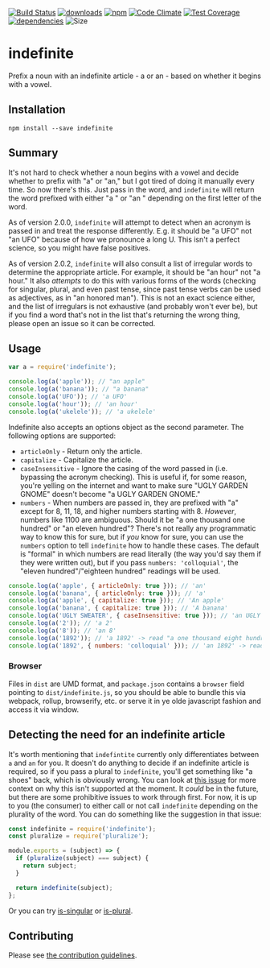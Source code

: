 [![Build Status](https://travis-ci.org/tandrewnichols/indefinite.png)](https://travis-ci.org/tandrewnichols/indefinite) [![downloads](http://img.shields.io/npm/dm/indefinite.svg)](https://npmjs.org/package/indefinite) [![npm](http://img.shields.io/npm/v/indefinite.svg)](https://npmjs.org/package/indefinite) [![Code Climate](https://codeclimate.com/github/tandrewnichols/indefinite/badges/gpa.svg)](https://codeclimate.com/github/tandrewnichols/indefinite) [![Test Coverage](https://codeclimate.com/github/tandrewnichols/indefinite/badges/coverage.svg)](https://codeclimate.com/github/tandrewnichols/indefinite) [![dependencies](https://david-dm.org/tandrewnichols/indefinite.png)](https://david-dm.org/tandrewnichols/indefinite) ![Size](https://img.shields.io/badge/size-2kb-brightgreen.svg)

# indefinite

Prefix a noun with an indefinite article - a or an - based on whether it begins with a vowel.

## Installation

`npm install --save indefinite`

## Summary

It's not hard to check whether a noun begins with a vowel and decide whether to prefix with "a" or "an," but I got tired of doing it manually every time. So now there's this. Just pass in the word, and `indefinite` will return the word prefixed with either "a " or "an " depending on the first letter of the word.

As of version 2.0.0, `indefinite` will attempt to detect when an acronym is passed in and treat the response differently. E.g. it should be "a UFO" not "an UFO" because of how we pronounce a long U. This isn't a perfect science, so you might have false positives.

As of version 2.0.2, `indefinite` will also consult a list of irregular words to determine the appropriate article. For example, it should be "an hour" not "a hour." It also _attempts_ to do this with various forms of the words (checking for singular, plural, and even past tense, since past tense verbs can be used as adjectives, as in "an honored man"). This is not an exact science either, and the list of irregulars is not exhaustive (and probably won't ever be), but if you find a word that's not in the list that's returning the wrong thing, please open an issue so it can be corrected.

## Usage

```js
var a = require('indefinite');

console.log(a('apple')); // "an apple"
console.log(a('banana')); // "a banana"
console.log(a('UFO')); // 'a UFO'
console.log(a('hour')); // 'an hour'
console.log(a('ukelele')); // 'a ukelele'
```

Indefinite also accepts an options object as the second parameter. The following options are supported:

- `articleOnly` - Return only the article.
- `capitalize` - Capitalize the article.
- `caseInsensitive` - Ignore the casing of the word passed in (i.e. bypassing the acronym checking). This is useful if, for some reason, you're yelling on the internet and want to make sure "UGLY GARDEN GNOME" doesn't become "a UGLY GARDEN GNOME."
- `numbers` - When numbers are passed in, they are prefixed with "a" except for 8, 11, 18, and higher numbers starting with 8. _However_, numbers like 1100 are ambiguous. Should it be "a one thousand one hundred" or "an eleven hundred"? There's not really any programmatic way to know this for sure, but if _you_ know for sure, you can use the `numbers` option to tell `indefinite` how to handle these cases. The default is "formal" in which numbers are read literally (the way you'd say them if they were written out), but if you pass `numbers: 'colloquial'`, the "eleven hundred"/"eighteen hundred" readings will be used.

```js
console.log(a('apple', { articleOnly: true })); // 'an'
console.log(a('banana', { articleOnly: true })); // 'a'
console.log(a('apple', { capitalize: true })); // 'An apple'
console.log(a('banana', { capitalize: true })); // 'A banana'
console.log(a('UGLY SWEATER', { caseInsensitive: true })); // 'an UGLY SWEATER'
console.log(a('2')); // 'a 2'
console.log(a('8')); // 'an 8'
console.log(a('1892')); // 'a 1892' -> read "a one thousand eight hundred ninety-two"
console.log(a('1892', { numbers: 'colloquial' })); // 'an 1892' -> read "an eighteen ninety-two"
```

### Browser

Files in `dist` are UMD format, and `package.json` contains a `browser` field pointing to `dist/indefinite.js`, so you should be able to bundle this via webpack, rollup, browserify, etc. or serve it in ye olde javascript fashion and access it via window.

## Detecting the need for an indefinite article

It's worth mentioning that `indefintite` currently only differentiates between `a` and `an` for you. It doesn't do anything to decide if an indefinite article is required, so if you pass a plural to `indefinite`, you'll get something like "a shoes" back, which is obviously wrong. You can look at [this issue](https://github.com/tandrewnichols/indefinite/issues/23) for more context on why this isn't supported at the moment. It _could_ be in the future, but there are some prohibitive issues to work through first. For now, it is up to you (the consumer) to either call or not call `indefinite` depending on the plurality of the word. You can do something like the suggestion in that issue:

```javascript
const indefinite = require('indefinite');
const pluralize = require('pluralize');

module.exports = (subject) => {
  if (pluralize(subject) === subject) {
    return subject;
  }

  return indefinite(subject);
};
```

Or you can try [is-singular](https://www.npmjs.com/package/is-singular) or [is-plural](https://www.npmjs.com/package/is-plural).

## Contributing

Please see [the contribution guidelines](contributing.md).
